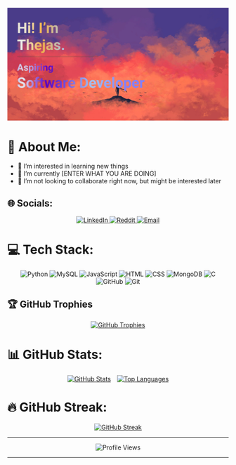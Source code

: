 [![MasterHead](image_1.jpg)](https://github.com/thejazz04)

# 💫 About Me:
- 👀 I’m interested in learning new things  
- 🌱 I’m currently [ENTER WHAT YOU ARE DOING]
- 💞️ I’m not looking to collaborate right now, but might be interested later  

## 🌐 Socials:
<div align="center">
  <a href="INSERT LINKEDIN PROFILE HERE">
    <img src="https://img.shields.io/badge/LinkedIn-%230077B5.svg?logo=linkedin&logoColor=white" alt="LinkedIn" />
  </a>
  <a href="INSERT REDDIT PROFILE LINK HERE">
    <img src="https://img.shields.io/badge/Reddit-%23FF4500.svg?logo=Reddit&logoColor=white" alt="Reddit" />
  </a>
  <a href="mailto:YOUR EMAIL">
    <img src="https://img.shields.io/badge/Email-D14836?logo=gmail&logoColor=white" alt="Email" />
  </a>
</div>

# 💻 Tech Stack:
<div align="center">
  <img src="https://img.shields.io/badge/python-3670A0?style=flat&logo=python&logoColor=ffdd54" alt="Python"/>
  <img src="https://img.shields.io/badge/mysql-4479A1.svg?style=flat&logo=mysql&logoColor=white" alt="MySQL"/>
  <img src="https://img.shields.io/badge/JavaScript-blue?logo=javascript" alt="JavaScript"/>
  <img src="https://img.shields.io/badge/HTML-orange?logo=html5" alt="HTML"/>
  <img src="https://img.shields.io/badge/CSS-1572B6?logo=css3" alt="CSS"/>
  <img src="https://img.shields.io/badge/MongoDB-%234ea94b.svg?style=flat&logo=mongodb&logoColor=white" alt="MongoDB"/>
  <img src="https://img.shields.io/badge/c-%2300599C.svg?style=flat&logo=c&logoColor=white" alt="C"/>
  <img src="https://img.shields.io/badge/github-%23121011.svg?style=flat&logo=github&logoColor=white" alt="GitHub"/>
  <img src="https://img.shields.io/badge/git-%23F05033.svg?style=flat&logo=git&logoColor=white" alt="Git"/>
</div>

## 🏆 GitHub Trophies
<div align="center">
  <a href="https://github.com/ryo-ma/github-profile-trophy">
    <img src="https://github-profile-trophy.vercel.app/?username=thejazz04&theme=gruvbox&margin-w=10&no-frame=true" alt="GitHub Trophies"/>
  </a>
</div>

# 📊 GitHub Stats:
<div align="center">
  <a href="https://github.com/thejazz04/github-readme-stats" style="display:inline-block; margin-right: 10px;">
    <img height="200" src="https://github-readme-stats.vercel.app/api?username=thejazz04&theme=ambient_gradient&hide_border=true" alt="GitHub Stats"/>
  </a>
  <a href="https://github.com/thejazz04/convoychat" style="display:inline-block;">
    <img height="200" src="https://github-readme-stats.vercel.app/api/top-langs/?username=thejazz04&layout=compact&theme=ambient_gradient&hide_border=true" alt="Top Languages"/>
  </a>
</div>

# 🔥 GitHub Streak:
<div align="center">
  <a href="https://git.io/streak-stats">
    <img src="https://github-readme-streak-stats-mu-lovat.vercel.app?user=thejazz04&theme=sunset-gradient&hide_border=true" alt="GitHub Streak"/>
  </a>
</div>

---

<div align="center">
  <img src="https://komarev.com/ghpvc/?username=thejazz04" alt="Profile Views"/>
</div>

---
<!-- Proudly created with GPRM ( https://gprm.itsvg.in ) -->
